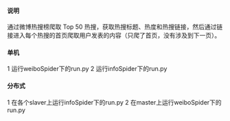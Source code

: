 #### 说明
通过微博热搜榜爬取 Top 50 热搜，获取热搜标题、热度和热搜链接，然后通过链接进入每个热搜的首页爬取用户发表的内容（只爬了首页，没有涉及到下一页）。

#### 单机
1 运行weiboSpider下的run.py
2 运行infoSpider下的run.py

#### 分布式
1 在各个slaver上运行infoSpider下的run.py
2 在master上运行weiboSpider下的run.py
